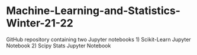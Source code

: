 # Machine-Learning-and-Statistics-Winter-21-22
GitHub repository containing two Jupyter notebooks 1) Scikit-Learn Jupyter Notebook 2) Scipy Stats Jupyter Notebook
